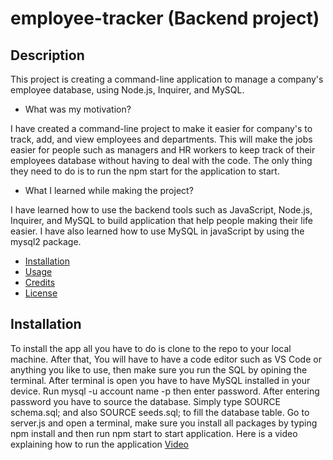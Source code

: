 # employee-tracker (Backend project)


## Description 

This project is creating a command-line application to manage a company's employee database, using Node.js, Inquirer, and MySQL. 


- What was my motivation? 

I have created a command-line project to make it easier for company's to track, add, and view employees and departments. This will make the jobs easier for people such as managers and HR workers to keep track of their employees database without having to deal with the code. The only thing they need to do is to run the npm start for the application to start. 

- What I learned while making the project?

I have learned how to use the backend tools such as JavaScript, Node.js, Inquirer, and MySQL to build application that help people making their life easier. I have also learned how to use MySQL in javaScript by using the mysql2 package. 

- [Installation](#installation)
- [Usage](#usage)
- [Credits](#credits)
- [License](#license)

## Installation 

To install the app all you have to do is clone to the repo to your local machine. After that, You will have to have a code editor such as VS Code or anything you like to use, then make sure you run the SQL by opining the terminal. After terminal is open you have to have MySQL installed in your device. Run mysql -u account name -p then enter password. After entering password you have to source the database. Simply type SOURCE schema.sql; and also SOURCE seeds.sql; to fill the database table. Go to server.js and open a terminal, make sure you install all packages by typing npm install and then run npm start to start application. Here is a video explaining how to run the application [Video](https://drive.google.com/file/d/19aNMEdudO5Qt7QOQGpsK3hfFACaDZG0L/view) 